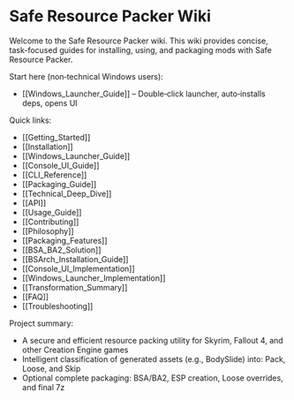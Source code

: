 # Safe Resource Packer Wiki

Welcome to the Safe Resource Packer wiki. This wiki provides concise, task-focused guides for installing, using, and packaging mods with Safe Resource Packer.

Start here (non‑technical Windows users):

-   [[Windows_Launcher_Guide]] – Double‑click launcher, auto‑installs deps, opens UI

Quick links:

-   [[Getting_Started]]
-   [[Installation]]
-   [[Windows_Launcher_Guide]]
-   [[Console_UI_Guide]]
-   [[CLI_Reference]]
-   [[Packaging_Guide]]
-   [[Technical_Deep_Dive]]
-   [[API]]
-   [[Usage_Guide]]
-   [[Contributing]]
-   [[Philosophy]]
-   [[Packaging_Features]]
-   [[BSA_BA2_Solution]]
-   [[BSArch_Installation_Guide]]
-   [[Console_UI_Implementation]]
-   [[Windows_Launcher_Implementation]]
-   [[Transformation_Summary]]
-   [[FAQ]]
-   [[Troubleshooting]]

Project summary:

-   A secure and efficient resource packing utility for Skyrim, Fallout 4, and other Creation Engine games
-   Intelligent classification of generated assets (e.g., BodySlide) into: Pack, Loose, and Skip
-   Optional complete packaging: BSA/BA2, ESP creation, Loose overrides, and final 7z
